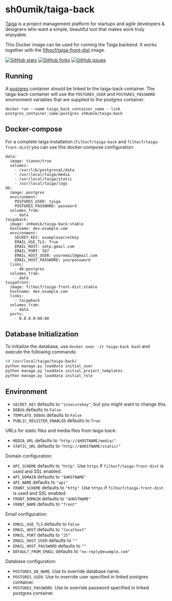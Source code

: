# sh0umik/taiga-back

[Taiga](https://taiga.io/) is a project management platform for startups and agile developers & designers who want a simple, beautiful tool that makes work truly enjoyable.

This Docker image can be used for running the Taiga backend. It works together with the [filhocf/taiga-front-dist](https://registry.hub.docker.com/u/filhocf/taiga-front-dist/) image.

[![GitHub stars](https://img.shields.io/github/stars/filhocf/taiga-docker.svg?style=flat-square)](https://github.com/filhocf/taiga-docker)
[![GitHub forks](https://img.shields.io/github/forks/filhocf/taiga-docker.svg?style=flat-square)](https://github.com/filhocf/taiga-docker)
[![GitHub issues](https://img.shields.io/github/issues/filhocf/taiga-docker.svg?style=flat-square)](https://github.com/filhocf/taiga-docker/issues)

## Running

A [postgres](https://registry.hub.docker.com/_/postgres/) container should be linked to the taiga-back container. The taiga-back container will use the ``POSTGRES_USER`` and ``POSTGRES_PASSWORD`` environment variables that are supplied to the postgres container.

```
docker run --name taiga_back_container_name --link postgres_container_name:postgres sh0umik/taiga-back
```

## Docker-compose

For a complete taiga installation (``filhocf/taiga-back`` and ``filhocf/taiga-front-dist``) you can use this docker-compose configuration:

```
data:
  image: tianon/true
  volumes:
    - /var/lib/postgresql/data
    - /usr/local/taiga/media
    - /usr/local/taiga/static
    - /usr/local/taiga/logs
db:
  image: postgres
  environment:
    POSTGRES_USER: taiga
    POSTGRES_PASSWORD: password
  volumes_from:
    - data
taigaback:
  image: sh0umik/taiga-back:stable
  hostname: dev.example.com
  environment:
    SECRET_KEY: examplesecretkey
    EMAIL_USE_TLS: True
    EMAIL_HOST: smtp.gmail.com
    EMAIL_PORT: 587
    EMAIL_HOST_USER: youremail@gmail.com
    EMAIL_HOST_PASSWORD: yourpassword
  links:
    - db:postgres
  volumes_from:
    - data
taigafront:
  image: filhocf/taiga-front-dist:stable
  hostname: dev.example.com
  links:
    - taigaback
  volumes_from:
    - data
  ports:
    - 0.0.0.0:80:80
```

## Database Initialization

To initialize the database, use ``docker exec -it taiga-back bash`` and execute the following commands:

```bash
cd /usr/local/taiga/taiga-back/
python manage.py loaddata initial_user
python manage.py loaddata initial_project_templates
python manage.py loaddata initial_role
```

## Environment

* ``SECRET_KEY`` defaults to ``"insecurekey"``, but you might want to change this.
* ``DEBUG`` defaults to ``False``
* ``TEMPLATE_DEBUG`` defaults to ``False``
* ``PUBLIC_REGISTER_ENABLED`` defaults to ``True``

URLs for static files and media files from taiga-back:

* ``MEDIA_URL`` defaults to ``"http://$HOSTNAME/media/"``
* ``STATIC_URL`` defaults to ``"http://$HOSTNAME/static/"``

Domain configuration:

* ``API_SCHEME`` defaults to ``"http"``. Use ``https`` if ``filhocf/taiga-front-dist`` is used and SSL enabled.
* ``API_DOMAIN`` defaults to ``"$HOSTNAME"``
* ``API_NAME`` defaults to ``"api"``
* ``FRONT_SCHEME`` defaults to ``"http"``. Use ``https`` if ``filhocf/taiga-front-dist`` is used and SSL enabled.
* ``FRONT_DOMAIN`` defaults to ``"$HOSTNAME"``
* ``FRONT_NAME`` defaults to ``"front"``

Email configuration:

* ``EMAIL_USE_TLS`` defaults to ``False``
* ``EMAIL_HOST`` defaults to ``"localhost"``
* ``EMAIL_PORT`` defaults to ``"25"``
* ``EMAIL_HOST_USER`` defaults to ``""``
* ``EMAIL_HOST_PASSWORD`` defaults to ``""``
* ``DEFAULT_FROM_EMAIL`` defaults to ``"no-reply@example.com"``

Database configuration:

* ``POSTGRES_DB_NAME``. Use to override database name.
* ``POSTGRES_USER``. Use to override user specified in linked postgres container.
* ``POSTGRES_PASSWORD``. Use to override password specified in linked postgres container.

